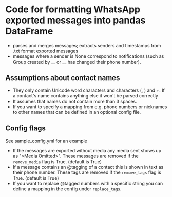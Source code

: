 # Code for formatting WhatsApp exported messages into pandas DataFrame
- parses and merges messages; extracts senders and timestamps from .txt format exported messages
- messages where a sender is None correspond to notifications (such as Group created by __ or __ has changed their phone number).

## Assumptions about contact names
- They only contain Unicode word characters and characters (, ) and +. If a contact's name contains anything else it won't be parsed correctly
- It assumes that names do not contain more than 3 spaces.
- If you want to specify a mapping from e.g. phone numbers or nicknames to other names that can be defined in an optional config file.

## Config flags
See sample_config.yml for an example

- If the messages are exported without media any media sent shows up as "\<Media Omitted\>". These messages are removed if the `remove_media` flag is True. (default is True)
- If a message contains an @tagging of a contact this is shown in text as their phone number. These tags are removed if the `remove_tags` flag is True. (default is True)
- If you want to replace @tagged numbers with a specific string you can define a mapping in the config under `replace_tags`.
